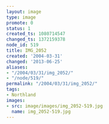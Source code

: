 ```yaml
---
layout: image
type: image
promote: 0
status: 1
created_ts: 1080714547
changed_ts: 1372159378
node_id: 519
title: IMG_2052
created: '2004-03-31'
changed: '2013-06-25'
aliases:
- "/2004/03/31/img_2052/"
- "/node/519/"
permalink: "/2004/03/31/img_2052/"
tags:
- Northland
images:
- src: image/images/img_2052-519.jpg
  name: img_2052-519.jpg
---
```


